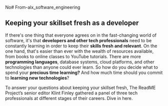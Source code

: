 No# From-alx_software_engineering



## Keeping your skillset fresh as a developer
If there's one thing that everyone agrees on in the fast-changing world of software, it's that **developers and other tech professionals** need to be constantly learning in order to keep their **skills fresh and relevant**. On the one hand, that's easier than ever with the wealth of resources available, from books to online classes to YouTube tutorials. There are more **programming languages**, database systems, cloud platforms, and other technologies than anyone could ever learn. So how do you decide what to spend your **precious time learning?** And how much time should you commit to **learning new technologies**?

To answer your questions about keeping your skillset fresh, The ReadME Project’s senior editor Klint Finley gathered a panel of three tech professionals at different stages of their careers.
Dive in here.
